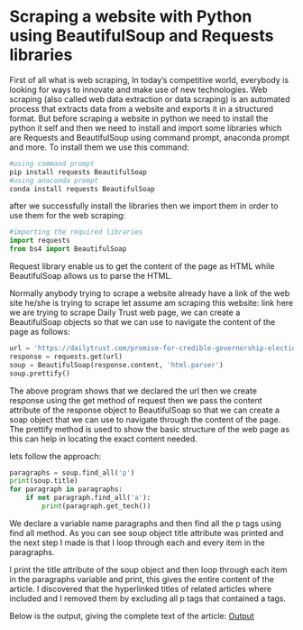 # Scraping a website with Python using BeautifulSoup and Requests libraries

First of all what is web scraping, In today’s competitive world, everybody is looking for ways to innovate and make use of new technologies. Web scraping (also called web data extraction or data scraping) is an automated process that extracts data from a website and exports it in a structured format. But before scraping a website in python we need to install the python it self and then we need to install and import some libraries which are Requests and BeautifulSoup using command prompt, anaconda prompt and more. To install them we use this command:

```py
#using command prompt
pip install requests BeautifulSoap
#using anaconda prompt
conda install requests BeautifulSoap
```

after we successfully install the libraries then we import them in order to use them for the web scraping:

```py
#importing the required libraries
import requests
from bs4 import BeautifulSoap
```

Request library enable us to get the content of the page as HTML while BeautifulSoap allows us to parse the HTML.

Normally anybody trying to scrape a website already have a link of the web site he/she is trying to scrape let assume am scraping this website: link here we are trying to scrape Daily Trust web page, we can create a BeautifulSoap objects so that we can use to navigate the content of the page as follows:

```py
url = 'https://dailytrust.com/promise-for-credible-governorship-election-is-medicine-after-death-atiku-tells-inec/'
response = requests.get(url)
soup = BeautifulSoap(response.content, 'html.parser')
soup.prettify()
```
The above program shows that we declared the url then we create response using the get method of request then we pass the content attribute of the response object to BeautifulSoap so that we can create a soap object that we can use to navigate through the content of the page. The prettify method is used to show the basic structure of the web page as this can help in locating the exact content needed.

lets follow the approach:
```py
paragraphs = soup.find_all('p')
print(soup.title)
for paragraph in paragraphs:
    if not paragraph.find_all('a'):
        print(paragraph.get_tech())
```
We declare a variable name paragraphs and then find all the p tags using find all method. As you can see soup object title attribute was printed and the next step I made is that I loop through each and every item in the paragraphs.

I print the title attribute of the soup object and then loop through each item in the paragraphs variable and print, this gives the entire content of the article. I discovered that the hyperlinked titles of related articles where included and I removed them by excluding all p tags that contained a tags.


Below is the output, giving the complete text of the article:
[Output](https://github.com/Mudacrixxz/Scraping-a-website-with-Python-using-BeautifulSoup-and-Requests-libraries./blob/main/Output.json)
